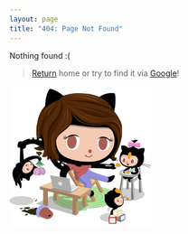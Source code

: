 ```yaml
---
layout: page
title: "404: Page Not Found"
---  
```


Nothing found :(

> [Return][1] home or try to find it via [Google][2]!

![octocat][3]

[1]: /
[2]: http://www.google.com
[3]: /data/img/momtocat.png
